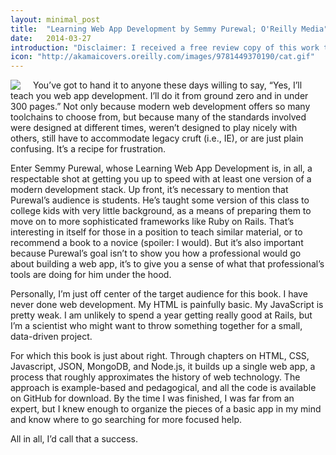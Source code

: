 ```yaml
---
layout: minimal_post
title:  "Learning Web App Development by Semmy Purewal; O'Reilly Media"
date:   2014-03-27 
introduction: "Disclaimer: I received a free review copy of this work through the O’Reilly Blogger Review Program."
icon: "http://akamaicovers.oreilly.com/images/9781449370190/cat.gif"
---
```


<img src="http://akamaicovers.oreilly.com/images/9781449370190/cat.gif" style="float:left; margin-right: 20px"/> You’ve got to hand it to anyone these days willing to say, “Yes, I’ll teach you web app development. I’ll do it from ground zero and in under 300 pages.” Not only because modern web development offers so many toolchains to choose from, but because many of the standards involved were designed at different times, weren’t designed to play nicely with others, still have to accommodate legacy cruft (i.e., IE), or are just plain confusing. It’s a recipe for frustration.

Enter Semmy Purewal, whose Learning Web App Development is, in all, a respectable shot at getting you up to speed with at least one version of a modern development stack. Up front, it’s necessary to mention that Purewal’s audience is students. He’s taught some version of this class to college kids with very little background, as a means of preparing them to move on to more sophisticated frameworks like Ruby on Rails. That’s interesting in itself for those in a position to teach similar material, or to recommend a book to a novice (spoiler: I would). But it’s also important because Purewal’s goal isn’t to show you how a professional would go about building a web app, it’s to give you a sense of what that professional’s tools are doing for him under the hood.

Personally, I’m just off center of the target audience for this book. I have never done web development. My HTML is painfully basic. My JavaScript is pretty weak. I am unlikely to spend a year getting really good at Rails, but I’m a scientist who might want to throw something together for a small, data-driven project.

For which this book is just about right. Through chapters on HTML, CSS, Javascript, JSON, MongoDB, and Node.js, it builds up a single web app, a process that roughly approximates the history of web technology. The approach is example-based and pedagogical, and all the code is available on GitHub for download. By the time I was finished, I was far from an expert, but I knew enough to organize the pieces of a basic app in my mind and know where to go searching for more focused help.

All in all, I’d call that a success.
